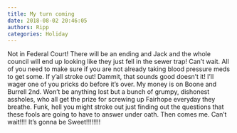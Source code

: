 ```yaml
---
title: My turn coming
date: 2018-08-02 20:46:05
authors: Ripp
categories: Holiday
---
```


 Not in Federal Court!  There will be an ending and Jack and the whole council will end up looking like they just fell in the sewer trap!  Can’t wait. All of you need to make sure if you are not already taking blood pressure meds to get some. If y’all stroke out! Dammit, that sounds good doesn’t it! I’ll wager one of you pricks do before it’s over. My money is on Boone and Burrell 2nd. Won’t be anything lost but a bunch of grumpy, dishonest assholes, who all get the prize for screwing up Fairhope everyday they breathe. Funk, hell you might stroke out just finding out the questions that these fools are going to have to answer under oath. Then comes me. Can’t wait!!!! It’s gonna be Sweet!!!!!!!!